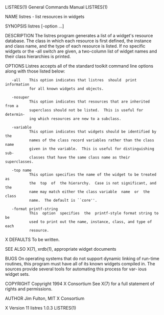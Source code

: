 LISTRES(1)                 General Commands Manual                 LISTRES(1)

NAME
       listres - list resources in widgets

SYNOPSIS
       listres [-option ...]

DESCRIPTION
       The  listres program generates a list of a widget's resource database.
       The class in which each resource is first defined,  the  instance  and
       class  name,  and the type of each resource is listed.  If no specific
       widgets or the -all switch are given,  a  two-column  list  of  widget
       names and their class hierarchies is printed.

OPTIONS
       Listres accepts all of the standard toolkit command line options along
       with those listed below:

       -all    This option indicates that listres  should  print  information
               for all known widgets and objects.

       -nosuper
               This option indicates that resources that are inherited from a
               superclass should not be listed.  This is useful for determin‐
               ing which resources are new to a subclass.

       -variable
               This option indicates that widgets should be identified by the
               names of the class record variables rather than the class name
               given in the variable.  This is useful for distinguishing sub‐
               classes that have the same class name as their superclasses.

       -top name
               This option specifies the name of the widget to be treated  as
               the  top  of  the hierarchy.  Case is not significant, and the
               name may match either the class variable  name  or  the  class
               name.  The default is ``core''.

       -format printf-string
               This  option  specifies  the  printf-style format string to be
               used to print out the name, instance, class, and type of  each
               resource.

X DEFAULTS
       To be written.

SEE ALSO
       X(7), xrdb(1), appropriate widget documents

BUGS
       On  operating  systems that do not support dynamic linking of run-time
       routines, this program must have all of its known widgets compiled in.
       The sources provide several tools for automating this process for var‐
       ious widget sets.

COPYRIGHT
       Copyright 1994 X Consortium
       See X(7) for a full statement of rights and permissions.

AUTHOR
       Jim Fulton, MIT X Consortium

X Version 11                    listres 1.0.3                      LISTRES(1)
